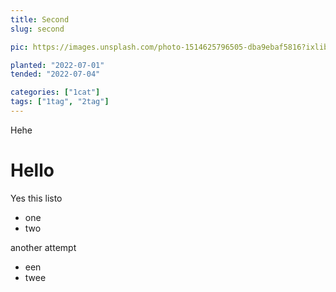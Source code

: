```yaml
---
title: Second
slug: second

pic: https://images.unsplash.com/photo-1514625796505-dba9ebaf5816?ixlib=rb-1.2.1&ixid=eyJhcHBfaWQiOjEyMDd9&auto=format&fit=crop&w=1349&q=80

planted: "2022-07-01"
tended: "2022-07-04"

categories: ["1cat"]
tags: ["1tag", "2tag"]
---
```


Hehe

# Hello

Yes this
listo

- one
- two

another attempt

- een
- twee
